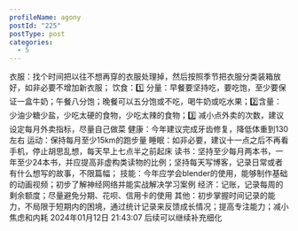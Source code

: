 ```yaml
---
profileName: agony
postId: "225"
postType: post
categories:
  - 5
---
```

衣服：找个时间把以往不想再穿的衣服处理掉，然后按照季节把衣服分类装箱放好，如非必要不增加新衣服；
饮食：1️⃣ 分量：早餐要坚持吃，要吃饱，至少要保证一盒牛奶；午餐八分饱；晚餐可以五分饱或不吃，喝牛奶或吃水果；2️⃣含量：少油少糖少盐，少吃太硬的食物，少吃太辣的食物；3️⃣ 减小点外卖的次数，建议设定每月外卖指标，尽量自己做菜
健康：今年建议完成牙齿修复，降低体重到130左右
运动：保持每月至少15km的跑步量
睡眠：如非必要，建议十一点之后不再看手机，停止胡思乱想，每天早上七点半之前起床
读书：坚持至少每月两本书，一年至少24本书，并应提高非虚构类读物的比例；坚持每天写博客，记录日常或者有什么想写的故事，不限篇幅；
技能：今年应学会blender的使用，能够制作基础的动画视频；初步了解神经网络并能实战解决学习案例
经济：记账，记录每周的剩余额度；尽量避免分期、花呗、信用卡的使用
其他：初步掌握时间记录的能力，不局限于短期内的困境，通过统计记录来反馈成长情况；提高专注能力；减小焦虑和内耗
2024年01月12日 21:43:07 后续可以继续补充细化

